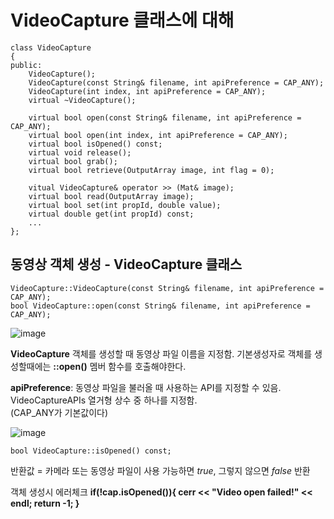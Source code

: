 # VideoCapture 클래스에 대해

    class VideoCapture
    {
    public:
        VideoCapture();
        VideoCapture(const String& filename, int apiPreference = CAP_ANY);
        VideoCapture(int index, int apiPreference = CAP_ANY);
        virtual ~VideoCapture();
 
        virtual bool open(const String& filename, int apiPreference = CAP_ANY);
        virtual bool open(int index, int apiPreference = CAP_ANY);
        virtual bool isOpened() const;
        virtual void release();
        virtual bool grab();
        virtual bool retrieve(OutputArray image, int flag = 0); 
    
        vitual VideoCapture& operator >> (Mat& image);
        virtual bool read(OutputArray image);
        virtual bool set(int propId, double value);
        virtual double get(int propId) const;
        ...
    };

    
## 동영상 객체 생성 - VideoCapture 클래스

    VideoCapture::VideoCapture(const String& filename, int apiPreference = CAP_ANY);
    bool VideoCapture::open(const String& filename, int apiPreference = CAP_ANY);

![image](https://github.com/YbSain/OpenCV/assets/108385276/5ecfa671-c5bf-4323-aa7c-c9aaeaae4d28)

__VideoCapture__ 객체를 생성할 때 동영상 파일 이름을 지정함.
기본생성자로 객체를 생성할때에는  __::open()__ 멤버 함수를 호출해야한다.

__apiPreference__: 동영상 파일을 불러올 때 사용하는 API를 지정할 수 있음. VideoCaptureAPIs 열거형 상수 중 하나를 지정함.   
(CAP_ANY가 기본값이다)

![image](https://github.com/YbSain/OpenCV/assets/108385276/8f7ce646-78f5-4df2-82b8-d3813567cebf)

    bool VideoCapture::isOpened() const;
    
반환값 = 카메라 또는 동영상 파일이 사용 가능하면 *true*, 그렇지 않으면 *false* 반환

객체 생성시 에러체크 
    __if(!cap.isOpened()){ cerr << "Video open failed!" << endl; return -1; }__

     
